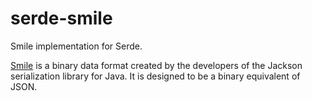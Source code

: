 # serde-smile

Smile implementation for Serde.

[Smile] is a binary data format created by the developers of the Jackson serialization library for Java. It is
designed to be a binary equivalent of JSON.

[Smile]: https://github.com/FasterXML/smile-format-specification
